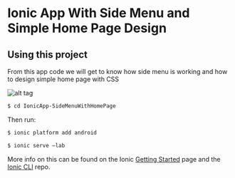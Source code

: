 Ionic App With Side Menu and Simple Home Page Design
=====================

## Using this project

From this app code we will get to know how side menu is working and how to design simple home page with CSS

![alt tag](https://github.com/kadhiresan/IonicApp-SideMenuWithHomePage/www/img/sample_home_page.png)

```bash
$ cd IonicApp-SideMenuWithHomePage
```

Then run: 

```bash
$ ionic platform add android
```
```bash
$ ionic serve —lab
```

More info on this can be found on the Ionic [Getting Started](http://ionicframework.com/getting-started) page and the [Ionic CLI](https://github.com/driftyco/ionic-cli) repo.
